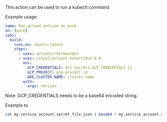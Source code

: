 This action can be used to run a kubectl command.

Example usage:

```yaml
name: Run gcloud version on push
on: [push]
jobs:
  build:
    runs-on: ubuntu-latest
    steps:
      - uses: actions/checkout@v1
      - uses: colpal/actions-kubectl@v1.0.0
        env:
          GCP_CREDENTIALS: ${{ secrets.GCP_CREDENTIALS }}
          GCP_PROJECT: gcp-project-id
          GKE_CLUSTER_NAME: cluster-name
        with:
          args: version
```

Note: GCP_CREDENTIALS needs to be a base64 encoded string.

Example to 
```bash
cat my_service_account_secret_file.json | base64 > my_service_account_secret_file.json.base64
```
